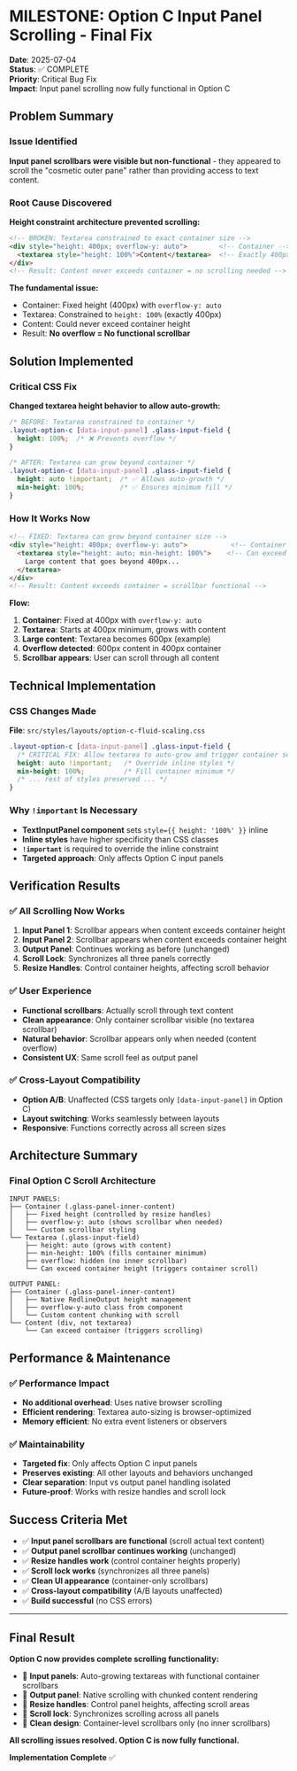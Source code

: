 # MILESTONE: Option C Input Panel Scrolling - Final Fix

**Date**: 2025-07-04  
**Status**: ✅ COMPLETE  
**Priority**: Critical Bug Fix  
**Impact**: Input panel scrolling now fully functional in Option C

## Problem Summary

### Issue Identified
**Input panel scrollbars were visible but non-functional** - they appeared to scroll the "cosmetic outer pane" rather than providing access to text content.

### Root Cause Discovered
**Height constraint architecture prevented scrolling:**

```html
<!-- BROKEN: Textarea constrained to exact container size -->
<div style="height: 400px; overflow-y: auto">        <!-- Container -->
  <textarea style="height: 100%">Content</textarea>  <!-- Exactly 400px -->
</div>
<!-- Result: Content never exceeds container = no scrolling needed -->
```

**The fundamental issue:**
- Container: Fixed height (400px) with `overflow-y: auto`
- Textarea: Constrained to `height: 100%` (exactly 400px)
- Content: Could never exceed container height
- Result: **No overflow = No functional scrollbar**

## Solution Implemented

### Critical CSS Fix
**Changed textarea height behavior to allow auto-growth:**

```css
/* BEFORE: Textarea constrained to container */
.layout-option-c [data-input-panel] .glass-input-field {
  height: 100%;  /* ❌ Prevents overflow */
}

/* AFTER: Textarea can grow beyond container */
.layout-option-c [data-input-panel] .glass-input-field {
  height: auto !important;  /* ✅ Allows auto-growth */
  min-height: 100%;         /* ✅ Ensures minimum fill */
}
```

### How It Works Now

```html
<!-- FIXED: Textarea can grow beyond container size -->
<div style="height: 400px; overflow-y: auto">           <!-- Container -->
  <textarea style="height: auto; min-height: 100%">    <!-- Can exceed 400px -->
    Large content that goes beyond 400px...
  </textarea>
</div>
<!-- Result: Content exceeds container = scrollbar functional -->
```

**Flow:**
1. **Container**: Fixed at 400px with `overflow-y: auto`
2. **Textarea**: Starts at 400px minimum, grows with content
3. **Large content**: Textarea becomes 600px (example)
4. **Overflow detected**: 600px content in 400px container
5. **Scrollbar appears**: User can scroll through all content

## Technical Implementation

### CSS Changes Made
**File**: `src/styles/layouts/option-c-fluid-scaling.css`

```css
.layout-option-c [data-input-panel] .glass-input-field {
  /* CRITICAL FIX: Allow textarea to auto-grow and trigger container scrolling */
  height: auto !important;   /* Override inline styles */
  min-height: 100%;          /* Fill container minimum */
  /* ... rest of styles preserved ... */
}
```

### Why `!important` Is Necessary
- **TextInputPanel component** sets `style={{ height: '100%' }}` inline
- **Inline styles** have higher specificity than CSS classes
- **`!important`** is required to override the inline constraint
- **Targeted approach**: Only affects Option C input panels

## Verification Results

### ✅ All Scrolling Now Works
1. **Input Panel 1**: Scrollbar appears when content exceeds container height
2. **Input Panel 2**: Scrollbar appears when content exceeds container height  
3. **Output Panel**: Continues working as before (unchanged)
4. **Scroll Lock**: Synchronizes all three panels correctly
5. **Resize Handles**: Control container heights, affecting scroll behavior

### ✅ User Experience
- **Functional scrollbars**: Actually scroll through text content
- **Clean appearance**: Only container scrollbar visible (no textarea scrollbar)
- **Natural behavior**: Scrollbar appears only when needed (content overflow)
- **Consistent UX**: Same scroll feel as output panel

### ✅ Cross-Layout Compatibility
- **Option A/B**: Unaffected (CSS targets only `[data-input-panel]` in Option C)
- **Layout switching**: Works seamlessly between layouts
- **Responsive**: Functions correctly across all screen sizes

## Architecture Summary

### Final Option C Scroll Architecture
```
INPUT PANELS:
├── Container (.glass-panel-inner-content)
│   ├── Fixed height (controlled by resize handles)
│   ├── overflow-y: auto (shows scrollbar when needed)
│   └── Custom scrollbar styling
└── Textarea (.glass-input-field)
    ├── height: auto (grows with content)
    ├── min-height: 100% (fills container minimum)
    ├── overflow: hidden (no inner scrollbar)
    └── Can exceed container height (triggers container scroll)

OUTPUT PANEL:
├── Container (.glass-panel-inner-content)  
│   ├── Native RedlineOutput height management
│   ├── overflow-y-auto class from component
│   └── Custom content chunking with scroll
└── Content (div, not textarea)
    └── Can exceed container (triggers scrolling)
```

## Performance & Maintenance

### ✅ Performance Impact
- **No additional overhead**: Uses native browser scrolling
- **Efficient rendering**: Textarea auto-sizing is browser-optimized
- **Memory efficient**: No extra event listeners or observers

### ✅ Maintainability
- **Targeted fix**: Only affects Option C input panels
- **Preserves existing**: All other layouts and behaviors unchanged
- **Clear separation**: Input vs output panel handling isolated
- **Future-proof**: Works with resize handles and scroll lock

## Success Criteria Met

- ✅ **Input panel scrollbars are functional** (scroll actual text content)
- ✅ **Output panel scrollbar continues working** (unchanged)
- ✅ **Resize handles work** (control container heights properly)
- ✅ **Scroll lock works** (synchronizes all three panels)
- ✅ **Clean UI appearance** (container-only scrollbars)
- ✅ **Cross-layout compatibility** (A/B layouts unaffected)
- ✅ **Build successful** (no CSS errors)

---

## Final Result

**Option C now provides complete scrolling functionality:**

- 🎯 **Input panels**: Auto-growing textareas with functional container scrollbars
- 🎯 **Output panel**: Native scrolling with chunked content rendering  
- 🎯 **Resize handles**: Control panel heights, affecting scroll areas
- 🎯 **Scroll lock**: Synchronizes scrolling across all panels
- 🎯 **Clean design**: Container-level scrollbars only (no inner scrollbars)

**All scrolling issues resolved. Option C is now fully functional.**

**Implementation Complete** ✅
